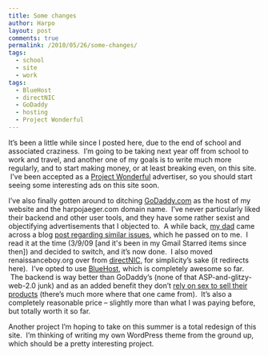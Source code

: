 ```yaml
---
title: Some changes
author: Harpo
layout: post
comments: true
permalink: /2010/05/26/some-changes/
tags:
  - school
  - site
  - work
tags:
  - BlueHost
  - directNIC
  - GoDaddy
  - hosting
  - Project Wonderful
---
```

It&#8217;s been a little while since I posted here, due to the end of school and associated craziness.  I&#8217;m going to be taking next year off from school to work and travel, and another one of my goals is to write much more regularly, and to start making money, or at least breaking even, on this site.  I&#8217;ve been accepted as a <a href="http://www.projectwonderful.com/" target="_blank">Project Wonderful</a> advertiser, so you should start seeing some interesting ads on this site soon.

I&#8217;ve also finally gotten around to ditching <a href="http://www.godaddy.com/default.aspx" target="_blank">GoDaddy.com</a> as the host of my website and the harpojaeger.com domain name.  I&#8217;ve never particularly liked their backend and other user tools, and they have some rather sexist and objectifying advertisements that I objected to.  A while back, <a href="http://trickfilm.org" target="_blank">my dad</a> came across a blog <a href="http://glenniacampbell.typepad.com/silenti/2009/02/transferring-domain-name-from-godaddy-to-registercom-phase-i.html" target="_blank">post regarding similar issues</a>, which he passed on to me.  I read it at the time (3/9/09 [and it's been in my Gmail Starred items since then]) and decided to switch, and it&#8217;s now done.  I also moved renaissanceboy.org over from <a href="http://www.directnic.com/" target="_blank">directNIC</a>, for simplicity&#8217;s sake (it redirects here).  I&#8217;ve opted to use <a href="http://www.bluehost.com/" target="_blank">BlueHost</a>, which is completely awesome so far.  The backend is way better than GoDaddy&#8217;s (none of that ASP-and-glitzy-web-2.0 junk) and as an added benefit they don&#8217;t <a href="http://www.youtube.com/watch?v=y23xYU_VFZc" target="_blank">rely on sex to sell their products</a> (there&#8217;s much more where that one came from).  It&#8217;s also a completely reasonable price – slightly more than what I was paying before, but totally worth it so far.

Another project I&#8217;m hoping to take on this summer is a total redesign of this site.  I&#8217;m thinking of writing my own WordPress theme from the ground up, which should be a pretty interesting project.